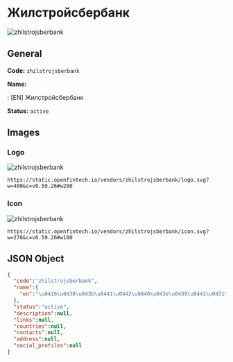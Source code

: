 
# Жилстройсбербанк 
![zhilstrojsberbank](https://static.openfintech.io/vendors/zhilstrojsberbank/logo.svg?w=400&c=v0.59.26#w200)  

## General 
 
**Code:** `zhilstrojsberbank` 
 
**Name:** 
 
:	[EN] Жилстройсбербанк 
 
**Status:** `active` 
 

## Images 

### Logo 
 
![zhilstrojsberbank](https://static.openfintech.io/vendors/zhilstrojsberbank/logo.svg?w=400&c=v0.59.26#w200)  

```
https://static.openfintech.io/vendors/zhilstrojsberbank/logo.svg?w=400&c=v0.59.26#w200
```  

### Icon 
 
![zhilstrojsberbank](https://static.openfintech.io/vendors/zhilstrojsberbank/icon.svg?w=278&c=v0.59.26#w100)  

```
https://static.openfintech.io/vendors/zhilstrojsberbank/icon.svg?w=278&c=v0.59.26#w100
```  

## JSON Object 

```json
{
  "code":"zhilstrojsberbank",
  "name":{
    "en":"\u0416\u0438\u043b\u0441\u0442\u0440\u043e\u0439\u0441\u0431\u0435\u0440\u0431\u0430\u043d\u043a"
  },
  "status":"active",
  "description":null,
  "links":null,
  "countries":null,
  "contacts":null,
  "address":null,
  "social_profiles":null
}
```  
